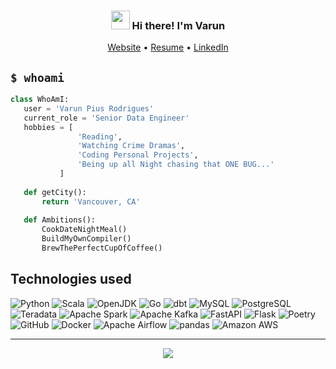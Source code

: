 <!-- Heading -->
<h3 align="center"><img src = "https://raw.githubusercontent.com/MartinHeinz/MartinHeinz/master/wave.gif" width = 30px> Hi there! I'm Varun</h3>

<p align="center">
  <a href="http://varunpius.github.io/">Website</a> •
  <a href="http://varunpius.github.io/files/VarunPiusRodrigues.pdf">Resume</a> •
  <a href="https://www.linkedin.com/in/VpiusR/">LinkedIn</a>
</p>

<!--
**VarunPius/VarunPius** is a ✨ _special_ ✨ repository because its `README.md` (this file) appears on your GitHub profile.

Here are some ideas to get you started:

- 🔭 I’m currently working on ...
- 🌱 I’m currently learning ...
- 👯 I’m looking to collaborate on ...
- 🤔 I’m looking for help with ...
- 💬 Ask me about ...
- 📫 How to reach me: ...
- 😄 Pronouns: ...
- ⚡ Fun fact: ...

Check this for inspiration:
- https://github.com/abhisheknaiidu/awesome-github-profile-readme
- https://github.com/lauragift21/lauragift21/blob/master/README.md
-->

## `$ whoami`
 ```python
class WhoAmI:
    user = 'Varun Pius Rodrigues'
    current_role = 'Senior Data Engineer'
    hobbies = [
                'Reading',
                'Watching Crime Dramas',
                'Coding Personal Projects',
                'Being up all Night chasing that ONE BUG...'
            ]
    
    def getCity():
        return 'Vancouver, CA'
    
    def Ambitions():
        CookDateNightMeal()
        BuildMyOwnCompiler()
        BrewThePerfectCupOfCoffee()
 ```

 
## Technologies used
<!--
Link for Logos: https://github.com/progfay/shields-with-icon
Raw File: https://raw.githubusercontent.com/progfay/shields-with-icon/master/README.md
-->

![Python](https://img.shields.io/static/v1?style=for-the-badge&message=Python&color=3776AB&logo=Python&logoColor=FFFFFF&label=)
![Scala](https://img.shields.io/static/v1?style=for-the-badge&message=Scala&color=DC322F&logo=Scala&logoColor=FFFFFF&label=)
![OpenJDK](https://img.shields.io/static/v1?style=for-the-badge&message=OpenJDK&color=222222&logo=OpenJDK&logoColor=FFFFFF&label=)
![Go](https://img.shields.io/static/v1?style=for-the-badge&message=Go&color=00ADD8&logo=Go&logoColor=FFFFFF&label=)
![dbt](https://img.shields.io/static/v1?style=for-the-badge&message=dbt&color=FF694B&logo=dbt&logoColor=FFFFFF&label=)
![MySQL](https://img.shields.io/static/v1?style=for-the-badge&message=MySQL&color=4479A1&logo=MySQL&logoColor=FFFFFF&label=)
![PostgreSQL](https://img.shields.io/static/v1?style=for-the-badge&message=PostgreSQL&color=4169E1&logo=PostgreSQL&logoColor=FFFFFF&label=)
![Teradata](https://img.shields.io/static/v1?style=for-the-badge&message=Teradata&color=F37440&logo=Teradata&logoColor=FFFFFF&label=)
![Apache Spark](https://img.shields.io/static/v1?style=for-the-badge&message=Apache+Spark&color=E25A1C&logo=Apache+Spark&logoColor=FFFFFF&label=)
![Apache Kafka](https://img.shields.io/static/v1?style=for-the-badge&message=Apache+Kafka&color=231F20&logo=Apache+Kafka&logoColor=FFFFFF&label=)
![FastAPI](https://img.shields.io/static/v1?style=for-the-badge&message=FastAPI&color=009688&logo=FastAPI&logoColor=FFFFFF&label=)
![Flask](https://img.shields.io/static/v1?style=for-the-badge&message=Flask&color=000000&logo=Flask&logoColor=FFFFFF&label=)
![Poetry](https://img.shields.io/static/v1?style=for-the-badge&message=Poetry&color=60A5FA&logo=Poetry&logoColor=FFFFFF&label=)
![GitHub](https://img.shields.io/static/v1?style=for-the-badge&message=GitHub&color=181717&logo=GitHub&logoColor=FFFFFF&label=)
![Docker](https://img.shields.io/static/v1?style=for-the-badge&message=Docker&color=2496ED&logo=Docker&logoColor=FFFFFF&label=)
![Apache Airflow](https://img.shields.io/static/v1?style=for-the-badge&message=Apache+Airflow&color=017CEE&logo=Apache+Airflow&logoColor=FFFFFF&label=)
![pandas](https://img.shields.io/static/v1?style=for-the-badge&message=pandas&color=150458&logo=pandas&logoColor=FFFFFF&label=)
![Amazon AWS](https://img.shields.io/static/v1?style=for-the-badge&message=Amazon+AWS&color=232F3E&logo=Amazon+AWS&logoColor=FFFFFF&label=)

<!--
Example with custom colors and labels:
https://img.shields.io/badge/Code-Python-informational?style=flat&logo=python&logoColor=white&color=777777
https://img.shields.io/badge/Code-Python-informational?style=flat&logo=python&color=888888
https://img.shields.io/badge/Code-Java-informational?style=flat&logo=jdk&color=888888
https://img.shields.io/badge/Code-Go-informational?style=flat&logo=go&color=888888
https://img.shields.io/badge/Data-dbt-informational?style=flat&logo=dbt&color=red
https://img.shields.io/badge/Data-mysql-informational?style=flat&logo=mysql&color=red
https://img.shields.io/badge/Data-PostgreSQL-informational?style=flat&logo=postgresql&color=red
https://img.shields.io/badge/Data-Spark-informational?style=flat&logo=apachespark&color=red
https://img.shields.io/badge/Library-fastapi-informational?style=flat&logo=fastapi&color=2bbc8a
https://img.shields.io/badge/Library-flask-informational?style=flat&logo=flask&color=2bbc8a
https://img.shields.io/badge/Library-poetry-informational?style=flat&logo=poetry&color=2bbc8a
https://img.shields.io/badge/Tools-Github-informational?style=flat&logo=github&color=blue
https://img.shields.io/badge/Tools-Docker-informational?style=flat&logo=docker&color=blue
https://img.shields.io/badge/Tools-Kafka-informational?style=flat&logo=apachekafka&color=blue
https://img.shields.io/badge/Tools-Airflow-informational?style=flat&logo=apacheairflow&color=blue
https://img.shields.io/badge/Cloud-AWS-informational?style=flat&logo=amazonaws&color=orange
https://img.shields.io/badge/Hobby-PS4-informational?style=flat&logo=#FF0000&logoColor=white&color=black

Inspired by: https://github.com/MartinHeinz/MartinHeinz/blob/master/README.md

Have a look at this: https://github.com/LazyVim/LazyVim/blob/main/README.md
-->

---


<p align="center">
  <img src="https://github-readme-streak-stats.herokuapp.com?user=VarunPius&theme=transparent&hide_border=true">
</p>

<!--
[![GitHub Streak](https://github-readme-streak-stats.herokuapp.com?user=VarunPius&theme=transparent&hide_border=true)](https://git.io/streak-stats)
-->
